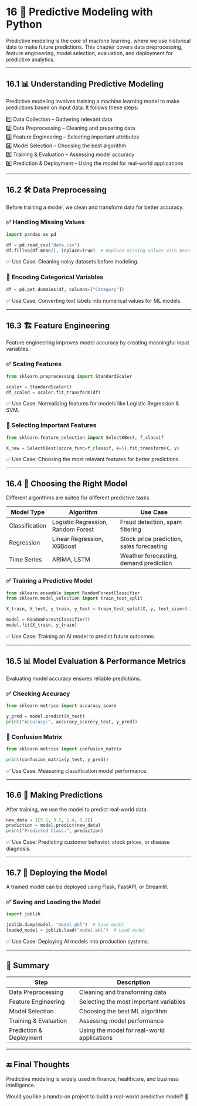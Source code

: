 # 16 🔮 Predictive Modeling with Python  

Predictive modeling is the core of machine learning, where we use historical data to make future predictions. This chapter covers data preprocessing, feature engineering, model selection, evaluation, and deployment for predictive analytics.  

---

## 16.1 📊 Understanding Predictive Modeling  

Predictive modeling involves training a machine learning model to make predictions based on input data. It follows these steps:

1️⃣ Data Collection – Gathering relevant data  
2️⃣ Data Preprocessing – Cleaning and preparing data  
3️⃣ Feature Engineering – Selecting important attributes  
4️⃣ Model Selection – Choosing the best algorithm  
5️⃣ Training & Evaluation – Assessing model accuracy  
6️⃣ Prediction & Deployment – Using the model for real-world applications  

---

## 16.2 🛠️ Data Preprocessing  

Before training a model, we clean and transform data for better accuracy.

### ✅ Handling Missing Values

```python
import pandas as pd

df = pd.read_csv("data.csv")
df.fillna(df.mean(), inplace=True)  # Replace missing values with mean
```

✅ Use Case: Cleaning noisy datasets before modeling.

### 🔹 Encoding Categorical Variables

```python
df = pd.get_dummies(df, columns=["Category"])
```

✅ Use Case: Converting text labels into numerical values for ML models.

---

## 16.3 🏗️ Feature Engineering  

Feature engineering improves model accuracy by creating meaningful input variables.

### ✅ Scaling Features

```python
from sklearn.preprocessing import StandardScaler

scaler = StandardScaler()
df_scaled = scaler.fit_transform(df)
```

✅ Use Case: Normalizing features for models like Logistic Regression & SVM.

### 🔹 Selecting Important Features

```python
from sklearn.feature_selection import SelectKBest, f_classif

X_new = SelectKBest(score_func=f_classif, k=5).fit_transform(X, y)
```

✅ Use Case: Choosing the most relevant features for better predictions.

---

## 16.4 🤖 Choosing the Right Model  

Different algorithms are suited for different predictive tasks.

| Model Type | Algorithm | Use Case |
|--------------|-------------|-------------|
| Classification | Logistic Regression, Random Forest | Fraud detection, spam filtering |
| Regression | Linear Regression, XGBoost | Stock price prediction, sales forecasting |
| Time Series | ARIMA, LSTM | Weather forecasting, demand prediction |

### ✅ Training a Predictive Model

```python
from sklearn.ensemble import RandomForestClassifier
from sklearn.model_selection import train_test_split

X_train, X_test, y_train, y_test = train_test_split(X, y, test_size=0.2, random_state=42)

model = RandomForestClassifier()
model.fit(X_train, y_train)
```

✅ Use Case: Training an AI model to predict future outcomes.

---

## 16.5 📊 Model Evaluation & Performance Metrics  

Evaluating model accuracy ensures reliable predictions.

### ✅ Checking Accuracy

```python
from sklearn.metrics import accuracy_score

y_pred = model.predict(X_test)
print("Accuracy:", accuracy_score(y_test, y_pred))
```

### 🔹 Confusion Matrix

```python
from sklearn.metrics import confusion_matrix

print(confusion_matrix(y_test, y_pred))
```

✅ Use Case: Measuring classification model performance.

---

## 16.6 🔮 Making Predictions  

After training, we use the model to predict real-world data.

```python
new_data = [[5.1, 3.5, 1.4, 0.2]]
prediction = model.predict(new_data)
print("Predicted Class:", prediction)
```

✅ Use Case: Predicting customer behavior, stock prices, or disease diagnosis.

---

## 16.7 🚀 Deploying the Model  

A trained model can be deployed using Flask, FastAPI, or Streamlit.

### ✅ Saving and Loading the Model

```python
import joblib

joblib.dump(model, "model.pkl")  # Save model
loaded_model = joblib.load("model.pkl")  # Load model
```

✅ Use Case: Deploying AI models into production systems.

---

## 🚀 Summary

| Step | Description |
|---------|--------------|
| Data Preprocessing | Cleaning and transforming data |
| Feature Engineering | Selecting the most important variables |
| Model Selection | Choosing the best ML algorithm |
| Training & Evaluation | Assessing model performance |
| Prediction & Deployment | Using the model for real-world applications |

---

## 🔚 Final Thoughts  

Predictive modeling is widely used in finance, healthcare, and business intelligence.  

Would you like a hands-on project to build a real-world predictive model? 🚀
